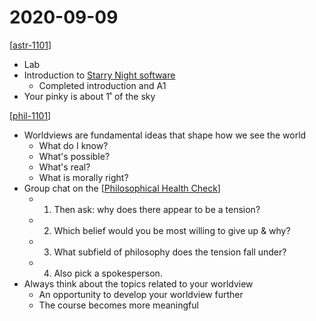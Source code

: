 # 2020-09-09

[[astr-1101]]

- Lab
- Introduction to [Starry Night software](http://www.starrynighteducation.com)
  - Completed introduction and A1
- Your pinky is about 1˚ of the sky

[[phil-1101]]

- Worldviews are fundamental ideas that shape how we see the world
  - What do I know?
  - What's possible?
  - What's real?
  - What is morally right?
- Group chat on the [[Philosophical Health Check]]
  - 1.  Then ask: why does there appear to be a tension?
  - 2. Which belief would you be most willing to give up & why?
  - 3. What subfield of philosophy does the tension fall under?
  - 4. Also pick a spokesperson.
- Always think about the topics related to your worldview
  - An opportunity to develop your worldview further
  - The course becomes more meaningful

[//begin]: # "Autogenerated link references for markdown compatibility"
[astr-1101]: astr-1101 "ASTR 1101 - Intro to the Solar System"
[phil-1101]: phil-1101 "Phil1101"
[Philosophical Health Check]: philosophical-health-check "Philosophical Health Check"
[//end]: # "Autogenerated link references"

